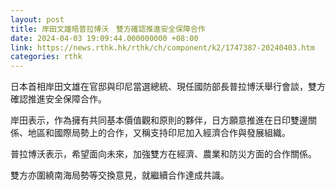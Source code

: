 ```yaml
---
layout: post
title: 岸田文雄晤普拉博沃　雙方確認推進安全保障合作
date: 2024-04-03 19:09:44.000000000 +08:00
link: https://news.rthk.hk/rthk/ch/component/k2/1747387-20240403.htm
categories: rthk
---
```


日本首相岸田文雄在官邸與印尼當選總統、現任國防部長普拉博沃舉行會談，雙方確認推進安全保障合作。

岸田表示，作為擁有共同基本價值觀和原則的夥伴，日方願意推進在日印雙邊關係、地區和國際局勢上的合作，又稱支持印尼加入經濟合作與發展組織。

普拉博沃表示，希望面向未來，加強雙方在經濟、農業和防災方面的合作關係。

雙方亦圍繞南海局勢等交換意見，就繼續合作達成共識。
